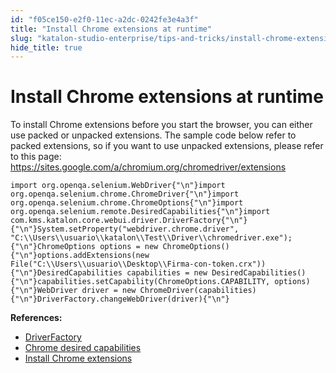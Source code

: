 ```yaml
---
id: "f05ce150-e2f0-11ec-a2dc-0242fe3e4a3f"
title: "Install Chrome extensions at runtime"
slug: "katalon-studio-enterprise/tips-and-tricks/install-chrome-extensions-at-runtime"
hide_title: true
---
```

  

# <a id="id" class="anchor_top_offset"/><a id="ariaid-title1" class="anchor_top_offset"/>Install Chrome extensions at runtime

  
    
<p xmlns="http://www.w3.org/1999/xhtml" className="p">To install Chrome extensions before you start the browser, you   can either use packed or unpacked extensions. The sample code below   refer to packed extensions, so if you want to use unpacked   extensions, please refer to this page: <a className="xref j-external-link" href="https://sites.google.com/a/chromium.org/chromedriver/extensions" target="_blank">https://sites.google.com/a/chromium.org/chromedriver/extensions</a> </p> 
          
<pre xmlns="http://www.w3.org/1999/xhtml" className="pre codeblock"><code>import org.openqa.selenium.WebDriver{"\n"}import org.openqa.selenium.chrome.ChromeDriver{"\n"}import org.openqa.selenium.chrome.ChromeOptions{"\n"}import org.openqa.selenium.remote.DesiredCapabilities{"\n"}import com.kms.katalon.core.webui.driver.DriverFactory{"\n"}{"\n"}System.setProperty("webdriver.chrome.driver", "C:\\Users\\usuario\\katalon\\Test\\Driver\\chromedriver.exe");{"\n"}ChromeOptions options = new ChromeOptions(){"\n"}options.addExtensions(new File("C:\\Users\\usuario\\Desktop\\Firma-con-token.crx")){"\n"}DesiredCapabilities capabilities = new DesiredCapabilities(){"\n"}capabilities.setCapability(ChromeOptions.CAPABILITY, options){"\n"}WebDriver driver = new ChromeDriver(capabilities){"\n"}DriverFactory.changeWebDriver(driver){"\n"}</code></pre> 
        
<p xmlns="http://www.w3.org/1999/xhtml" className="p">   <strong className="ph b">References:</strong> </p> 
    
<ul xmlns="http://www.w3.org/1999/xhtml" className="ul">   <li className="li">     <a className="xref j-external-link" href="https://api-docs.katalon.com/com/kms/katalon/core/webui/driver/DriverFactory.html" target="_blank">DriverFactory</a>   </li>   <li className="li">     <a className="xref j-external-link" href="http://chromedriver.chromium.org/capabilities" target="_blank">Chrome       desired capabilities</a>   </li>   <li className="li">     <a className="xref j-external-link" href="https://sites.google.com/a/chromium.org/chromedriver/extensions" target="_blank">Install       Chrome extensions</a>   </li> </ul> 
  


